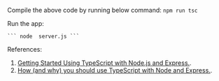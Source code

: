 

Compile the above code by running below command:
    ``` npm run tsc ```

Run the app:

    ``` node  server.js ```




References:

1. [Getting Started Using TypeScript with Node.js and Express.](https://medium.com/@pankaj.itdeveloper/getting-started-using-typescript-with-node-js-and-express-6aff573667d5).
2. [How (and why) you should use TypeScript with Node and Express.](https://medium.com/javascript-in-plain-english/typescript-with-node-and-express-js-why-when-and-how-eb6bc73edd5d).
